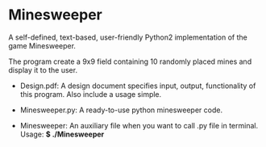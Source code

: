 # Minesweeper
A self-defined, text-based, user-friendly Python2 implementation of the game Minesweeper.

The program create a 9x9 field containing 10 randomly placed mines and display it to the user.

* Design.pdf:
A design document specifies input, output, functionality of this program. Also include a usage simple.

* Minesweeper.py:
A ready-to-use python minesweeper code.

* Minesweeper:
An auxiliary file when you want to call .py file in terminal. <br /> Usage: **$ ./Minesweeper**
